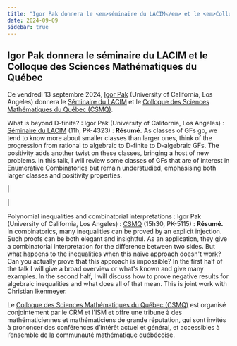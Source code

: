 ```yaml
---
title: "Igor Pak donnera le <em>séminaire du LACIM</em> et le <em>Colloque des Sciences Mathématiques du Québec</em>"
date: 2024-09-09
sidebar: true
---
```


## Igor Pak donnera le séminaire du LACIM et le Colloque des Sciences Mathématiques du Québec

Ce vendredi 13 septembre 2024,
[Igor Pak](https://www.math.ucla.edu/~pak/) (University of California, Los Angeles)
donnera le [Séminaire du LACIM](https://lacim.uqam.ca/fr/seminaire.html)
et le [Colloque des Sciences Mathématiques du Québec (CSMQ)](https://www.crmath.ca/en/activities/#/type/seminar/id/20532).

What is beyond D-finite?
: Igor Pak (University of California, Los Angeles)
: [Séminaire du LACIM](https://lacim.uqam.ca/fr/seminaire.html)
(11h, PK-4323)
: **Résumé.** As classes of GFs go, we tend to know more about smaller classes
than larger ones, think of the progression from rational to algebraic to
D-finite to D-algebraic GFs. The positivity adds another twist on these
classes, bringing a host of new problems. In this talk, I will review some
classes of GFs that are of interest in Enumerative Combinatorics but remain
understudied, emphasising both larger classes and positivity properties.

|

|

Polynomial inequalities and combinatorial interpretations
: Igor Pak (University of California, Los Angeles)
: [CSMQ](https://www.crmath.ca/en/activities/#/type/seminar/id/20532)
(15h30, PK-5115)
: **Résumé.** In combinatorics, many inequalities can be proved by an explicit
injection. Such proofs can be both elegant and insightful. As an application,
they give a combinatorial interpretation for the difference between two sides.
But what happens to the inequalities when this naive approach doesn't work? Can
you actually prove that this approach is impossible? In the first half of the
talk I will give a broad overview or what's known and give many examples. In
the second half, I will discuss how to prove negative results for algebraic
inequalities and what does all of that mean. This is joint work with Christian
Ikenmeyer. 

Le [Colloque des Sciences Mathématiques du Québec (CSMQ)](https://www.crmath.ca/activites/#/type/seminar/id/20532)
est organisé conjointement par le CRM et l'ISM et offre une tribune à
des mathématiciennes et mathématiciens de grande réputation, qui sont invités à
prononcer des conférences d’intérêt actuel et général, et accessibles à
l’ensemble de la communauté mathématique québécoise.
